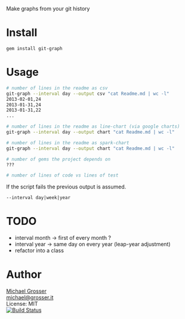 Make graphs from your git history

Install
=======

    gem install git-graph

Usage
=====

```Bash
# number of lines in the readme as csv
git-graph --interval day --output csv "cat Readme.md | wc -l"
2013-02-01,24
2013-01-31,24
2013-01-31,22
...

# number of lines in the readme as line-chart (via google charts)
git-graph --interval day --output chart "cat Readme.md | wc -l"

# number of lines in the readme as spark-chart
git-graph --interval day --output chart "cat Readme.md | wc -l"

# number of gems the project depends on
???

# number of lines of code vs lines of test
```

If the script fails the previous output is assumed.

```
--interval day|week|year
```

TODO
====
 - interval month -> first of every month ?
 - interval year -> same day on every year (leap-year adjustment)
 - refactor into a class


Author
======
[Michael Grosser](http://grosser.it)<br/>
michael@grosser.it<br/>
License: MIT<br/>
[![Build Status](https://travis-ci.org/grosser/git_graph.png)](https://travis-ci.org/grosser/git_graph)
